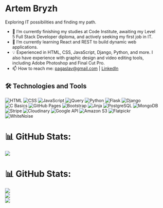 # Artem Bryzh
Exploring IT possibilities and finding my path.

- 🔭 I’m currently finishing my studies at Code Institute, awaiting my Level 5 Full Stack Developer diploma, and actively seeking my first job in IT.
- 🌱 I’m currently learning React and REST to build dynamic web applications.
- 💡 Experienced in HTML, CSS, JavaScript, Django, Python, and more. I also have experience with graphic design and video editing tools, including Adobe Photoshop and Final Cut Pro.
- 📫 How to reach me: [pagaslav@gmail.com](mailto:pagaslav@gmail.com) | [LinkedIn](https://www.linkedin.com/in/вашusername)

## 🛠️ Technologies and Tools
![HTML](https://img.shields.io/badge/-HTML-E34F26?style=flat&logo=html5&logoColor=white)
![CSS](https://img.shields.io/badge/-CSS-1572B6?style=flat&logo=css3&logoColor=white)
![JavaScript](https://img.shields.io/badge/-JavaScript-F7DF1E?style=flat&logo=javascript&logoColor=black)
![jQuery](https://img.shields.io/badge/-jQuery-0769AD?style=flat&logo=jquery&logoColor=white)
![Python](https://img.shields.io/badge/-Python-3776AB?style=flat&logo=python&logoColor=white)
![Flask](https://img.shields.io/badge/-Flask-000000?style=flat&logo=flask&logoColor=white)
![Django](https://img.shields.io/badge/-Django-092E20?style=flat&logo=django&logoColor=white)
![C Basics](https://img.shields.io/badge/-C-00599C?style=flat&logo=c&logoColor=white)
![GitHub Pages](https://img.shields.io/badge/-GitHub%20Pages-181717?style=flat&logo=github&logoColor=white)
![Bootstrap](https://img.shields.io/badge/-Bootstrap-7952B3?style=flat&logo=bootstrap&logoColor=white)
![Jinja](https://img.shields.io/badge/-Jinja-B41717?style=flat&logo=jinja&logoColor=white)
![PostgreSQL](https://img.shields.io/badge/-PostgreSQL-336791?style=flat&logo=postgresql&logoColor=white)
![MongoDB](https://img.shields.io/badge/-MongoDB-47A248?style=flat&logo=mongodb&logoColor=white)
![Stripe](https://img.shields.io/badge/-Stripe-008CDD?style=flat&logo=stripe&logoColor=white)
![Cloudinary](https://img.shields.io/badge/-Cloudinary-3448C5?style=flat&logo=cloudinary&logoColor=white)
![Google API](https://img.shields.io/badge/-Google%20API-4285F4?style=flat&logo=google&logoColor=white)
![Amazon S3](https://img.shields.io/badge/-Amazon%20S3-569A31?style=flat&logo=amazon-aws&logoColor=white)
![Flatpickr](https://img.shields.io/badge/-Flatpickr-FF69B4?style=flat&logo=javascript&logoColor=white)
![WhiteNoise](https://img.shields.io/badge/-WhiteNoise-222222?style=flat&logo=django&logoColor=white)

# 📊 GitHub Stats:
![](https://github-readme-stats.vercel.app/api/top-langs/?username=pagaslav&theme=shades-of-purple&hide_border=false&include_all_commits=false&count_private=false&layout=compact)

# 📊 GitHub Stats:
![](https://github-readme-stats.vercel.app/api?username=pagaslav&theme=shades-of-purple&hide_border=false&include_all_commits=false&count_private=false)<br/>
![](https://github-readme-streak-stats.herokuapp.com/?user=pagaslav&theme=shades-of-purple&hide_border=false)<br/>
![](https://github-readme-stats.vercel.app/api/top-langs/?username=pagaslav&theme=shades-of-purple&hide_border=false&include_all_commits=false&count_private=false&layout=compact)
